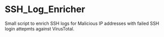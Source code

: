 # SSH_Log_Enricher
Small script to enrich SSH logs for Malicious IP addresses with failed SSH login attepmts against VirusTotal.
